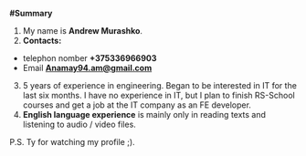 **#Summary**
1. My name is **Andrew Murashko**.
2. **Contacts:**
* telephon nomber **+375336966903**
* Email **Anamay94.am@gmail.com**
3. 5 years of experience in engineering. Began to be interested in IT for the last six months. I have no experience in IT, but I plan to finish RS-School courses and get a job at the IT company as an FE developer.
4. **English language experience** is mainly only in reading texts and listening to audio / video files.

P.S. Ty for watching my profile ;).
